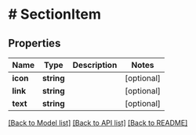 # # SectionItem

## Properties

Name | Type | Description | Notes
------------ | ------------- | ------------- | -------------
**icon** | **string** |  | [optional]
**link** | **string** |  | [optional]
**text** | **string** |  | [optional]

[[Back to Model list]](../../README.md#models) [[Back to API list]](../../README.md#endpoints) [[Back to README]](../../README.md)

